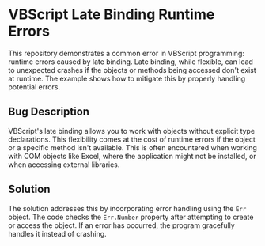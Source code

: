 # VBScript Late Binding Runtime Errors

This repository demonstrates a common error in VBScript programming: runtime errors caused by late binding.  Late binding, while flexible, can lead to unexpected crashes if the objects or methods being accessed don't exist at runtime.  The example shows how to mitigate this by properly handling potential errors.

## Bug Description

VBScript's late binding allows you to work with objects without explicit type declarations.  This flexibility comes at the cost of runtime errors if the object or a specific method isn't available. This is often encountered when working with COM objects like Excel, where the application might not be installed, or when accessing external libraries.

## Solution

The solution addresses this by incorporating error handling using the `Err` object.  The code checks the `Err.Number` property after attempting to create or access the object. If an error has occurred, the program gracefully handles it instead of crashing.